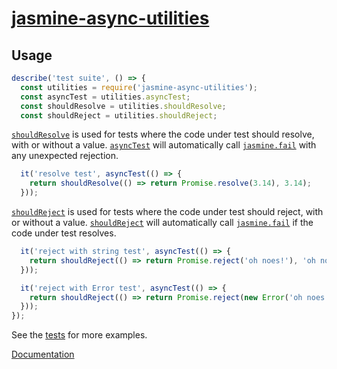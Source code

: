 # [jasmine-async-utilities](https://github.com/h2oboi89/jasmine-async-utilities)

## Usage

```js
describe('test suite', () => {
  const utilities = require('jasmine-async-utilities');
  const asyncTest = utilities.asyncTest;
  const shouldResolve = utilities.shouldResolve;
  const shouldReject = utilities.shouldReject;
```

[`shouldResolve`](https://h2oboi89.github.io/jasmine-async-utilities/global.html#shouldResolve) is used for tests where the code under test should resolve, with or without a value.
[`asyncTest`](https://h2oboi89.github.io/jasmine-async-utilities/global.html#asyncTest) will automatically call [`jasmine.fail`](http://jasmine.github.io/2.3/introduction.html#section-Manually_failing_a_spec_with_<code>fail</code>) with any unexpected rejection.

```js
  it('resolve test', asyncTest(() => {
    return shouldResolve(() => return Promise.resolve(3.14), 3.14);
  }));
```

[`shouldReject`](https://h2oboi89.github.io/jasmine-async-utilities/global.html#shouldReject) is used for tests where the code under test should reject, with or without a value.
[`shouldReject`](https://h2oboi89.github.io/jasmine-async-utilities/global.html#shouldReject) will automatically call [`jasmine.fail`](http://jasmine.github.io/2.3/introduction.html#section-Manually_failing_a_spec_with_<code>fail</code>) if the code under test resolves.

```js
  it('reject with string test', asyncTest(() => {
    return shouldReject(() => return Promise.reject('oh noes!'), 'oh noes!');
  }));
```

```js
  it('reject with Error test', asyncTest(() => {
    return shouldReject(() => return Promise.reject(new Error('oh noes!')), new Error('oh noes!');
  }));
});
```

See the [tests](https://github.com/h2oboi89/jasmine-async-utilities/blob/master/spec/test_spec.js) for more examples.

[Documentation](https://h2oboi89.github.io/jasmine-async-utilities/index.html)
